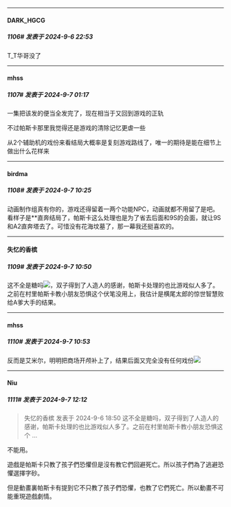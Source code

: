 ﻿
*****

####  DARK_HGCG  
##### 1106#       发表于 2024-9-6 22:53

T_T华哥没了


*****

####  mhss  
##### 1107#       发表于 2024-9-7 01:17

一集把该发的便当全发完了，现在相当于又回到游戏的正轨

不过帕斯卡那里我觉得还是游戏的清除记忆更虐一些

从2个辅助机的戏份来看结局大概率是复刻游戏路线了，唯一的期待是能在细节上做出什么花样来


*****

####  birdma  
##### 1108#       发表于 2024-9-7 10:25

动画制作组真有你的，游戏还得留着一两个功能NPC，动画就都不用留了是吧。看样子是**直奔结局了，帕斯卡这么处理也是为了省去后面和9S的会面，就让9S和A2直奔塔去了。可惜没有花海坟墓了，那一幕我还挺喜欢的。


*****

####  失忆的香槟  
##### 1109#       发表于 2024-9-7 10:50

这不全是糖吗<img src="https://static.saraba1st.com/image/smiley/face2017/067.png" referrerpolicy="no-referrer">，双子得到了人造人的感谢，帕斯卡处理的也比游戏似人多了。之前在村里帕斯卡教小朋友恐惧这个伏笔没用上，我估计是横尾太郎的惊世智慧败给A爹大手的结果。


*****

####  mhss  
##### 1110#       发表于 2024-9-7 10:53

反而是艾米尔，明明把商场开颅补上了，结果后面又完全没有任何戏份<img src="https://static.saraba1st.com/image/smiley/face2017/001.png" referrerpolicy="no-referrer">


*****

####  Niu  
##### 1111#       发表于 2024-9-7 12:12

<blockquote>失忆的香槟 发表于 2024-9-6 18:50
这不全是糖吗，双子得到了人造人的感谢，帕斯卡处理的也比游戏似人多了。之前在村里帕斯卡教小朋友恐惧这个 ...</blockquote>
不能用。

遊戲是帕斯卡只教了孩子們恐懼但是沒有教它們回避死亡。所以孩子們為了逃避恐懼選擇字砂。

但是動畫裏帕斯卡有提到它不只教了孩子們恐懼，也教了它們死亡。所以動畫不可能重現遊戲劇情。

